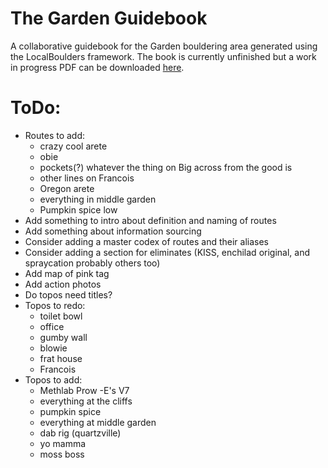 # The Garden Guidebook
 A collaborative guidebook for the Garden bouldering area generated using the LocalBoulders framework. The book is currently unfinished but a work in progress PDF can be downloaded [here](https://github.com/AndrewChild/The-Garden-Guidebook/raw/main/guideBook.pdf).

# ToDo:
- Routes to add:
	- crazy cool arete
	- obie
	- pockets(?) whatever the thing on Big across from the good is
	- other lines on Francois
	- Oregon arete
	- everything in middle garden
	- Pumpkin spice low
- Add something to intro about definition and naming of routes
- Add something about information sourcing
- Consider adding a master codex of routes and their aliases
- Consider adding a section for eliminates (KISS, enchilad original, and spraycation probably others too)
- Add map of pink tag
- Add action photos
- Do topos need titles?
- Topos to redo:
	- toilet bowl
	- office
	- gumby wall
	- blowie
	- frat house
	- Francois
- Topos to add:
	- Methlab Prow
	-E's V7
	- everything at the cliffs
	- pumpkin spice
	- everything at middle garden
	- dab rig (quartzville)
	- yo mamma
	- moss boss
